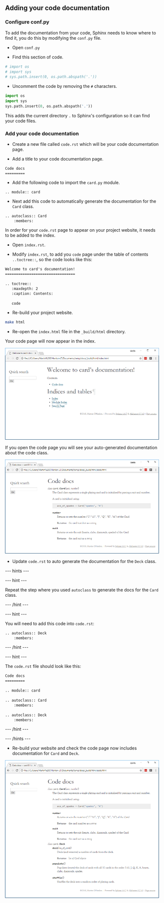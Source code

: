 ## Adding your code documentation

### Configure conf.py

To add the documentation from your code, Sphinx needs to know where to find it, you do this by modifying the `conf.py` file.

+ Open `conf.py`

+ Find this section of code.

```python
# import os
# import sys
# sys.path.insert(0, os.path.abspath('.'))
```

+ Uncomment the code by removing the `#` characters.

```python
import os
import sys
sys.path.insert(0, os.path.abspath('.'))
```

This adds the current directory `.` to Sphinx's configuration so it can find your code files.

### Add your code documentation

+ Create a new file called `code.rst` which will be your code documentation page.

+ Add a title to your code documentation page.

```
Code docs
=========
```

+ Add the following code to import the `card.py` module.

```
.. module:: card
```

+ Next add this code to automatically generate the documentation for the `Card` class.

```
.. autoclass:: Card
    :members:
```

In order for your `code.rst` page to appear on your project website, it needs to be added to the index.

+ Open `index.rst`.

+ Modify `index.rst`, to add you `code` page under the table of contents `..toctree::`, so the code looks like this:

```
Welcome to card's documentation!
================================

.. toctree::
   :maxdepth: 2
   :caption: Contents:

   code
```

+ Re-build your project website.

```bash
make html
```

+ Re-open the `index.html` file in the `_build/html` directory.

Your code page will now appear in the index.

![code on the index](images/code_project_index.PNG)

If you open the code page you will see your auto-generated documentation about the code class.

![auto generated code](images/code_project_generated_docs.PNG)

+ Update `code.rst` to auto generate the documentation for the `Deck` class.

--- hints ---

--- hint ---

Repeat the step where you used `autoclass` to generate the docs for the `Card` class.

--- /hint ---

--- hint ---

You will need to add this code into `code.rst`:

```
.. autoclass:: Deck
    :members:
```

--- /hint ---

--- hint ---

The `code.rst` file should look like this:

```
Code docs
=========

.. module:: card

.. autoclass:: Card
    :members:

.. autoclass:: Deck
    :members:
```

--- /hint ---

--- /hints ---

+ Re-build your website and check the code page now includes documentation for `Card` and `Deck`.

![deck auto generated code](images/code_project_generated_docs2.PNG)